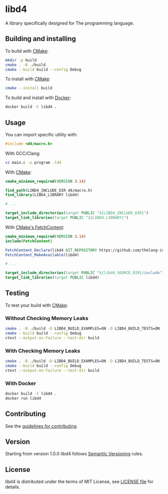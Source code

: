 # libd4
A library specifically designed for The programming language.

## Building and installing
To build with [CMake](https://cmake.org):

```bash
mkdir -p build
cmake . -B ./build
cmake --build build --config Debug
```

To install with [CMake](https://cmake.org):

```bash
cmake --install build
```

To build and install with [Docker](https://www.docker.com):

```bash
docker build -t libd4 .
```

## Usage
You can import specific utility with:

```c
#include <d4/macro.h>
```

With GCC/Clang:

```bash
cc main.c -o program -ld4
```

With [CMake](https://cmake.org):

```cmake
cmake_minimum_required(VERSION 3.14)

find_path(LIBD4_INCLUDE_DIR d4/macro.h)
find_library(LIBD4_LIBRARY libd4)

# ...

target_include_directories(target PUBLIC "${LIBD4_INCLUDE_DIR}")
target_link_libraries(target PUBLIC "${LIBD4_LIBRARY}")
```

With [CMake's FetchContent](https://cmake.org/cmake/help/latest/module/FetchContent.html):

```cmake
cmake_minimum_required(VERSION 3.14)
include(FetchContent)

FetchContent_Declare(libd4 GIT_REPOSITORY https://github.com/thelang-io/libd4.git GIT_TAG v1.0.0)
FetchContent_MakeAvailable(libd4)

# ...

target_include_directories(target PUBLIC "${libd4_SOURCE_DIR}/include")
target_link_libraries(target PUBLIC libd4)
```

## Testing
To test your build with [CMake](https://cmake.org):

### Without Checking Memory Leaks

```bash
cmake . -B ./build -D LIBD4_BUILD_EXAMPLES=ON -D LIBD4_BUILD_TESTS=ON
cmake --build build --config Debug
ctest --output-on-failure --test-dir build
```

### With Checking Memory Leaks

```bash
cmake . -B ./build -D LIBD4_BUILD_EXAMPLES=ON -D LIBD4_BUILD_TESTS=ON -D LIBD4_SANITIZER=ON
cmake --build build --config Debug
ctest --output-on-failure --test-dir build
```

### With Docker

```bash
docker build -t libd4 .
docker run libd4
```

## Contributing
See the [guidelines for contributing](CONTRIBUTING.md).

## Version
Starting from version 1.0.0 libd4 follows [Semantic Versioning](https://semver.org) rules.

## License
libd4 is distributed under the terms of MIT License, see [LICENSE file](LICENSE) for details.
